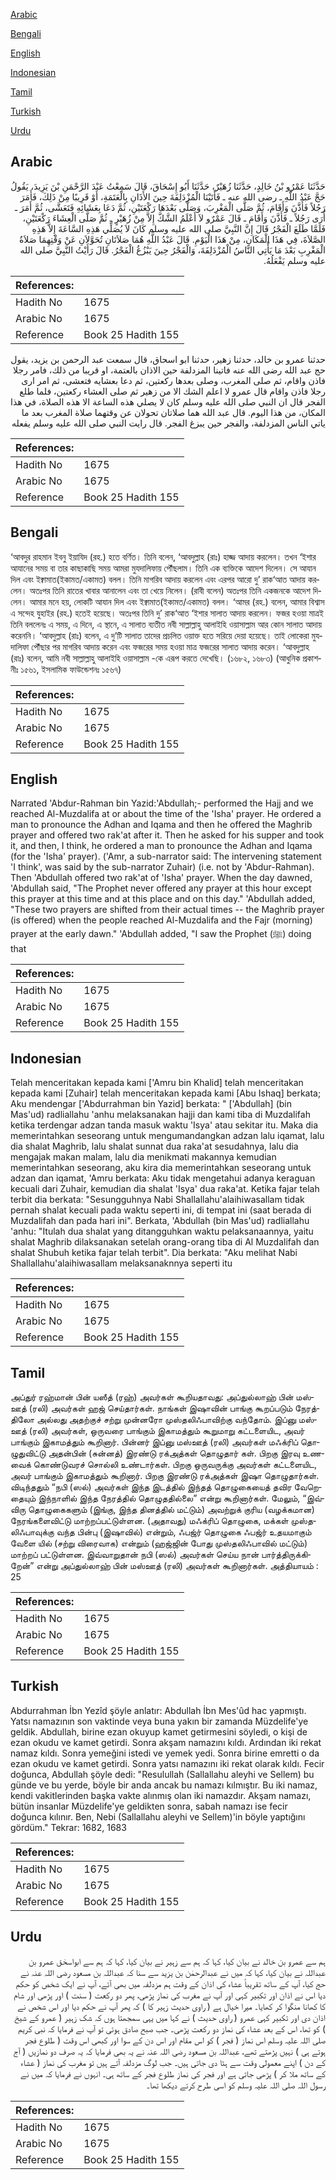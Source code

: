 [Arabic](#arabic)

[Bengali](#bengali)

[English](#english)

[Indonesian](#indonesian)

[Tamil](#tamil)

[Turkish](#turkish)

[Urdu](#urdu)

## Arabic


<div dir="rtl" lang="ar" style={{fontSize:'larger',backgroundColor:'#f8f9fa',padding:20}}>
حَدَّثَنَا عَمْرُو بْنُ خَالِدٍ، حَدَّثَنَا زُهَيْرٌ، حَدَّثَنَا أَبُو إِسْحَاقَ، قَالَ سَمِعْتُ عَبْدَ الرَّحْمَنِ بْنَ يَزِيدَ، يَقُولُ حَجَّ عَبْدُ اللَّهِ ـ رضى الله عنه ـ فَأَتَيْنَا الْمُزْدَلِفَةَ حِينَ الأَذَانِ بِالْعَتَمَةِ، أَوْ قَرِيبًا مِنْ ذَلِكَ، فَأَمَرَ رَجُلاً فَأَذَّنَ وَأَقَامَ، ثُمَّ صَلَّى الْمَغْرِبَ، وَصَلَّى بَعْدَهَا رَكْعَتَيْنِ، ثُمَّ دَعَا بِعَشَائِهِ فَتَعَشَّى، ثُمَّ أَمَرَ ـ أُرَى رَجُلاً ـ فَأَذَّنَ وَأَقَامَ ـ قَالَ عَمْرٌو لاَ أَعْلَمُ الشَّكَّ إِلاَّ مِنْ زُهَيْرٍ ـ ثُمَّ صَلَّى الْعِشَاءَ رَكْعَتَيْنِ، فَلَمَّا طَلَعَ الْفَجْرُ قَالَ إِنَّ النَّبِيَّ صلى الله عليه وسلم كَانَ لاَ يُصَلِّي هَذِهِ السَّاعَةَ إِلاَّ هَذِهِ الصَّلاَةَ، فِي هَذَا الْمَكَانِ، مِنْ هَذَا الْيَوْمِ‏.‏ قَالَ عَبْدُ اللَّهِ هُمَا صَلاَتَانِ تُحَوَّلاَنِ عَنْ وَقْتِهِمَا صَلاَةُ الْمَغْرِبِ بَعْدَ مَا يَأْتِي النَّاسُ الْمُزْدَلِفَةَ، وَالْفَجْرُ حِينَ يَبْزُغُ الْفَجْرُ‏.‏ قَالَ رَأَيْتُ النَّبِيَّ صلى الله عليه وسلم يَفْعَلُهُ‏.‏
</div>
<div style={{backgroundColor:'#f8f9fa',padding:20, marginBottom: 10}}><table> <thead> <tr> <th>References:</th> <th></th> </tr> </thead> <tbody><tr><td>Hadith No</td><td>1675</td></tr><tr><td>Arabic No</td><td>1675</td></tr><tr><td>Reference</td><td>Book 25 Hadith 155</td></tr></tbody></table></div>


<div dir="rtl" lang="ar" style={{fontSize:'larger',backgroundColor:'#f8f9fa',padding:20}}>
حدثنا عمرو بن خالد، حدثنا زهير، حدثنا ابو اسحاق، قال سمعت عبد الرحمن بن يزيد، يقول حج عبد الله رضى الله عنه فاتينا المزدلفة حين الاذان بالعتمة، او قريبا من ذلك، فامر رجلا فاذن واقام، ثم صلى المغرب، وصلى بعدها ركعتين، ثم دعا بعشايه فتعشى، ثم امر ارى رجلا فاذن واقام قال عمرو لا اعلم الشك الا من زهير ثم صلى العشاء ركعتين، فلما طلع الفجر قال ان النبي صلى الله عليه وسلم كان لا يصلي هذه الساعة الا هذه الصلاة، في هذا المكان، من هذا اليوم. قال عبد الله هما صلاتان تحولان عن وقتهما صلاة المغرب بعد ما ياتي الناس المزدلفة، والفجر حين يبزغ الفجر. قال رايت النبي صلى الله عليه وسلم يفعله
</div>
<div style={{backgroundColor:'#f8f9fa',padding:20, marginBottom: 10}}><table> <thead> <tr> <th>References:</th> <th></th> </tr> </thead> <tbody><tr><td>Hadith No</td><td>1675</td></tr><tr><td>Arabic No</td><td>1675</td></tr><tr><td>Reference</td><td>Book 25 Hadith 155</td></tr></tbody></table></div>

## Bengali


<div dir="ltr" lang="bn" style={{fontSize:'larger',backgroundColor:'#f8f9fa',padding:20}}>
‘আবদুর রাহমান ইবনু ইয়াযিদ (রহ.) হতে বর্ণিত। তিনি বলেন, ‘আবদুল্লাহ (রাঃ) হাজ্জ আদায় করলেন। তখন ‘ইশার আযানের সময় বা তার কাছাকাছি সময় আমরা মুযদালিফায় পৌঁছলাম। তিনি এক ব্যক্তিকে আদেশ দিলেন। সে আযান দিল এবং ইক্বামাত(ইকামত/একামত) বলল। তিনি মাগরিব আদায় করলেন এবং এরপর আরো দু’ রাক‘আত আদায় করলেন। অতঃপর তিনি রাতের খাবার আনালেন এবং তা খেয়ে নিলেন। (রাবী বলেন) অতঃপর তিনি একজনকে আদেশ দিলেন। আমার মনে হয়, লোকটি আযান দিল এবং ইক্বামাত(ইকামত/একামত) বলল। ‘আমর (রহ.) বলেন, আমার বিশ্বাস এ সন্দেহ যুহাইর (রহ.) হতেই হয়েছে। অতঃপর তিনি দু’ রাক‘আত ‘ইশার সালাত আদায় করলেন। ফজর হওয়া মাত্রই তিনি বললেনঃ এ সময়, এ দিনে, এ স্থানে, এ সালাত ব্যতীত নবী সাল্লাল্লাহু আলাইহি ওয়াসাল্লাম আর কোন সালাত আদায় করেননি। ‘আবদুল্লাহ (রাঃ) বলেন, এ দু’টি সালাত তাদের প্রচলিত ওয়াক্ত হতে সরিয়ে দেয়া হয়েছে। তাই লোকেরা মুযদালিফা পৌঁছার পর মাগরিব আদায় করেন এবং ফজরের সময় হওয়া মাত্র ফজরের সালাত আদায় করেন। ‘আবদুল্লাহ (রাঃ) বলেন, আমি নবী সাল্লাল্লাহু আলাইহি ওয়াসাল্লাম -কে এরূপ করতে দেখেছি। (১৬৮২, ১৬৮৩) (আধুনিক প্রকাশনীঃ ১৫৬১, ইসলামিক ফাউন্ডেশনঃ ১৫৬৭)
</div>
<div style={{backgroundColor:'#f8f9fa',padding:20, marginBottom: 10}}><table> <thead> <tr> <th>References:</th> <th></th> </tr> </thead> <tbody><tr><td>Hadith No</td><td>1675</td></tr><tr><td>Arabic No</td><td>1675</td></tr><tr><td>Reference</td><td>Book 25 Hadith 155</td></tr></tbody></table></div>

## English


<div dir="ltr" lang="en" style={{fontSize:'larger',backgroundColor:'#f8f9fa',padding:20}}>
Narrated 'Abdur-Rahman bin Yazid:'Abdullah;- performed the Hajj and we reached Al-Muzdalifa at or about the time of the 'Isha' prayer. He ordered a man to pronounce the Adhan and Iqama and then he offered the Maghrib prayer and offered two rak'at after it. Then he asked for his supper and took it, and then, I think, he ordered a man to pronounce the Adhan and Iqama (for the 'Isha' prayer). ('Amr, a sub-narrator said: The intervening statement 'I think', was said by the sub-narrator Zuhair) (i.e. not by 'Abdur-Rahman). Then 'Abdullah offered two rak'at of 'Isha' prayer. When the day dawned, 'Abdullah said, "The Prophet never offered any prayer at this hour except this prayer at this time and at this place and on this day." 'Abdullah added, "These two prayers are shifted from their actual times -- the Maghrib prayer (is offered) when the people reached Al-Muzdalifa and the Fajr (morning) prayer at the early dawn." 'Abdullah added, "I saw the Prophet (ﷺ) doing that
</div>
<div style={{backgroundColor:'#f8f9fa',padding:20, marginBottom: 10}}><table> <thead> <tr> <th>References:</th> <th></th> </tr> </thead> <tbody><tr><td>Hadith No</td><td>1675</td></tr><tr><td>Arabic No</td><td>1675</td></tr><tr><td>Reference</td><td>Book 25 Hadith 155</td></tr></tbody></table></div>

## Indonesian


<div dir="ltr" lang="id" style={{fontSize:'larger',backgroundColor:'#f8f9fa',padding:20}}>
Telah menceritakan kepada kami ['Amru bin Khalid] telah menceritakan kepada kami [Zuhair] telah menceritakan kepada kami [Abu Ishaq] berkata; Aku mendengar ['Abdurrahman bin Yazid] berkata: " ['Abdullah] (bin Mas'ud) radliallahu 'anhu melaksanakan hajji dan kami tiba di Muzdalifah ketika terdengar adzan tanda masuk waktu 'Isya' atau sekitar itu. Maka dia memerintahkan seseorang untuk mengumandangkan adzan lalu iqamat, lalu dia shalat Maghrib, lalu shalat sunnat dua raka'at sesudahnya, lalu dia mengajak makan malam, lalu dia menikmati makannya kemudian memerintahkan seseorang, aku kira dia memerintahkan seseorang untuk adzan dan iqamat, 'Amru berkata: Aku tidak mengetahui adanya keraguan kecuali dari Zuhair, kemudian dia shalat 'Isya' dua raka'at. Ketika fajar telah terbit dia berkata: "Sesungguhnya Nabi Shallallahu'alaihiwasallam tidak pernah shalat kecuali pada waktu seperti ini, di tempat ini (saat berada di Muzdalifah dan pada hari ini". Berkata, 'Abdullah (bin Mas'ud) radliallahu 'anhu: "Itulah dua shalat yang ditangguhkan waktu pelaksanaannya, yaitu shalat Maghrib dilaksanakan setelah orang-orang tiba di Al Muzdalifah dan shalat Shubuh ketika fajar telah terbit". Dia berkata: "Aku melihat Nabi Shallallahu'alaihiwasallam melaksanaknnya seperti itu
</div>
<div style={{backgroundColor:'#f8f9fa',padding:20, marginBottom: 10}}><table> <thead> <tr> <th>References:</th> <th></th> </tr> </thead> <tbody><tr><td>Hadith No</td><td>1675</td></tr><tr><td>Arabic No</td><td>1675</td></tr><tr><td>Reference</td><td>Book 25 Hadith 155</td></tr></tbody></table></div>

## Tamil


<div dir="ltr" lang="ta" style={{fontSize:'larger',backgroundColor:'#f8f9fa',padding:20}}>
அப்துர் ரஹ்மான் பின் யஸீத் (ரஹ்) அவர்கள் கூறியதாவது: அப்துல்லாஹ் பின் மஸ்ஊத் (ரலி) அவர்கள் ஹஜ் செய்தார்கள். நாங்கள் இஷாவின் பாங்கு கூறப்படும் நேரத்திலோ அல்லது அதற்குச் சற்று முன்னரோ முஸ்தலிஃபாவிற்கு வந்தோம். இப்னு மஸ்ஊத் (ரலி) அவர்கள், ஒருவரை பாங்கும் இகாமத்தும் கூறுமாறு கட்டளையிட, அவர் பாங்கும் இகாமத்தும் கூறினார். பின்னர் இப்னு மஸ்ஊத் (ரலி) அவர்கள் மஃக்ரிப் தொழுதுவிட்டு அதன்பின் (சுன்னத்) இரண்டு ரக்அத்கள் தொழுதார் கள். பிறகு இரவு உணவைக் கொண்டுவரச் சொல்லி உண்டார்கள். பிறகு ஒருவருக்கு அவர்கள் கட்டளையிட, அவர் பாங்கும் இகாமத்தும் கூறினார். பிறகு இரண்டு ரக்அத்கள் இஷா தொழுதார்கள். விடிந்ததும் “நபி (ஸல்) அவர்கள் இந்த இடத்தில் இந்தத் தொழுகையைத் தவிர வேறெதையும் இந்நாளில் இந்த நேரத்தில் தொழுததில்லை” என்று கூறினார்கள். மேலும், “இவ்விரு தொழுகைகளும் (இங்கு, இந்த தினத்தில் மட்டும்) அவற்றுக் குரிய (வழக்கமான) நேரங்களைவிட்டு மாற்றப்பட்டுள்ளன. (அதாவது) மஃக்ரிப் தொழுகை, மக்கள் முஸ்தலிஃபாவுக்கு வந்த பின்பு (இஷாவில்) என்றும், ஃபஜ்ர் தொழுகை ஃபஜ்ர் உதயமாகும் வேளை யில் (சற்று விரைவாக) என்றும் (ஹஜ்ஜின் போது முஸ்தலிஃபாவில் மட்டும்) மாற்றப் பட்டுள்ளன. இவ்வாறுதான் நபி (ஸல்) அவர்கள் செய்ய நான் பார்த்திருக்கிறேன்” என்று அப்துல்லாஹ் பின் மஸ்ஊத் (ரலி) அவர்கள் கூறினார்கள். அத்தியாயம் : 25
</div>
<div style={{backgroundColor:'#f8f9fa',padding:20, marginBottom: 10}}><table> <thead> <tr> <th>References:</th> <th></th> </tr> </thead> <tbody><tr><td>Hadith No</td><td>1675</td></tr><tr><td>Arabic No</td><td>1675</td></tr><tr><td>Reference</td><td>Book 25 Hadith 155</td></tr></tbody></table></div>

## Turkish


<div dir="ltr" lang="tr" style={{fontSize:'larger',backgroundColor:'#f8f9fa',padding:20}}>
Abdurrahman İbn Yezîd şöyle anlatır: Abdullah İbn Mes'ûd hac yapmıştı. Yatsı namazının son vaktinde veya buna yakın bir zamanda Müzdelife'ye geldik. Abdullah, birine ezan okuyup kamet getirmesini söyledi, o kişi de ezan okudu ve kamet getirdi. Sonra akşam namazını kıldı. Ardından iki rekat namaz kıldı. Sonra yemeğini istedi ve yemek yedi. Sonra birine emretti o da ezan okudu ve kamet getirdi. Sonra yatsı namazını iki rekat olarak kıldı. Fecir doğunca, Abdullah şöyle dedi: "Resulullah (Sallallahu aleyhi ve Sellem) bu günde ve bu yerde, böyle bir anda ancak bu namazı kılmıştır. Bu iki namaz, kendi vakitle­rinden başka vakte alınmış olan iki namazdır. Akşam namazı, bütün insanlar Müzdelife'ye geldikten sonra, sabah namazı ise fecir doğunca kılınır. Ben, Nebi (Sallallahu aleyhi ve Sellem)'in böyle yaptığını gördüm." Tekrar: 1682, 1683
</div>
<div style={{backgroundColor:'#f8f9fa',padding:20, marginBottom: 10}}><table> <thead> <tr> <th>References:</th> <th></th> </tr> </thead> <tbody><tr><td>Hadith No</td><td>1675</td></tr><tr><td>Arabic No</td><td>1675</td></tr><tr><td>Reference</td><td>Book 25 Hadith 155</td></tr></tbody></table></div>

## Urdu


<div dir="rtl" lang="ur" style={{fontSize:'larger',backgroundColor:'#f8f9fa',padding:20}}>
ہم سے عمرو بن خالد نے بیان کیا، کہا کہ ہم سے زہیر نے بیان کیا، کہا کہ ہم سے ابواسحٰق عمرو بن عبداللہ نے بیان کیا، کہا کہ میں نے عبدالرحمٰن بن یزید سے سنا کہ عبداللہ بن مسعود رضی اللہ عنہ نے حج کیا، آپ کے ساتھ تقریباً عشاء کی اذان کے وقت ہم مزدلفہ میں بھی آئے، آپ نے ایک شخص کو حکم دیا اس نے اذان اور تکبیر کہی اور آپ نے مغرب کی نماز پڑھی، پھر دو رکعت ( سنت ) اور پڑھی اور شام کا کھانا منگوا کر کھایا۔ میرا خیال ہے ( راوی حدیث زہیر کا ) کہ پھر آپ نے حکم دیا اور اس شخص نے اذان دی اور تکبیر کہی عمرو ( راوی حدیث ) نے کہا میں یہی سمجھتا ہوں کہ شک زہیر ( عمرو کے شیخ ) کو تھا، اس کے بعد عشاء کی نماز دو رکعت پڑھی۔ جب صبح صادق ہوئی تو آپ نے فرمایا کہ نبی کریم صلی اللہ علیہ وسلم اس نماز ( فجر ) کو اس مقام اور اس دن کے سوا اور کبھی اس وقت ( طلوع فجر ہوتے ہی ) نہیں پڑھتے تھے، عبداللہ بن مسعود رضی اللہ عنہ نے یہ بھی فرمایا کہ یہ صرف دو نمازیں ( آج کے دن ) اپنے معمولی وقت سے ہٹا دی جاتی ہیں۔ جب لوگ مزدلفہ آتے ہیں تو مغرب کی نماز ( عشاء کے ساتھ ملا کر ) پڑھی جاتی ہے اور فجر کی نماز طلوع فجر کے ساتھ ہی۔ انہوں نے فرمایا کہ میں نے رسول اللہ صلی اللہ علیہ وسلم کو اسی طرح کرتے دیکھا تھا۔
</div>
<div style={{backgroundColor:'#f8f9fa',padding:20, marginBottom: 10}}><table> <thead> <tr> <th>References:</th> <th></th> </tr> </thead> <tbody><tr><td>Hadith No</td><td>1675</td></tr><tr><td>Arabic No</td><td>1675</td></tr><tr><td>Reference</td><td>Book 25 Hadith 155</td></tr></tbody></table></div>